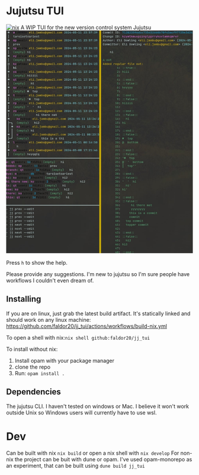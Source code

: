 # Jujutsu TUI
[![nix](https://github.com/faldor20/jj_tui/actions/workflows/build-nix.yml/badge.svg)](https://github.com/faldor20/jj_tui/actions/workflows/build-nix.yml)
A WIP TUI for the new version control system Jujutsu 
![screenshot](./screenshot.jpg)

Press `h` to show the help.

Please provide any suggestions. I'm new to jujutsu so I'm sure people have workflows I couldn't even dream of.  
## Installing
If you are on linux, just grab the latest build artifact. It's statically linked and should work on any linux machine: https://github.com/faldor20/jj_tui/actions/workflows/build-nix.yml

To open a shell with nix:`nix shell github:faldor20/jj_tui`

To install without nix:
1. Install opam with your package manager
2. clone the repo
3. Run: `opam install .`


## Dependencies
The jujutsu CLI.
I haven't tested on windows or Mac.
I believe it won't work outside Unix so Windows users will currently have to use wsl. 

# Dev
Can be built with nix `nix build` or open a nix shell with `nix develop`
For non-nix the project can be buit with dune or opam. 
I've used opam-monorepo as an experiment, that can be built using `dune build jj_tui`
